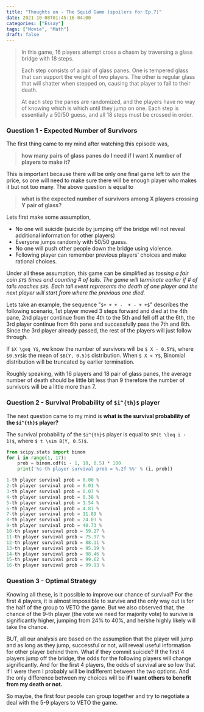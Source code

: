 ```yaml
---
title: "Thoughts on - The Squid Game (spoilers for Ep.7)"
date: 2021-10-08T01:45:16-04:00
categories: ["Essay"]
tags: ["Movie", "Math"]
draft: false
---
```


> In this game, 16 players attempt cross a chasm by traversing a glass bridge with 18 steps. 
>
> Each step consists of a pair of glass panes. One is tempered glass that can support the weight of two players. The other is regular glass that will shatter when stepped on, causing that player to fall to their death. 
>
> At each step the panes are randomized, and the players have no way of knowing which is which until they jump on one. Each step is essentially a 50/50 guess, and all 18 steps must be crossed in order.

### Question 1 - Expected Number of Survivors

The first thing came to my mind after watching this episode was, 
> **how many pairs of glass panes do I need  if I want X number of players to make it?** 

This is important because there will be only one final game left to win the price, so one will need to make sure there will be enough player who makes it but not too many. The above question is equal to 

>**what is the expected number of survivors among X players crossing Y pair of glass?**

 Lets first make some assumption, 

- No one will suicide (suicide by jumping off the bridge will not reveal additional information for other players) 
- Everyone jumps randomly with 50/50 guess.
- No one will push other people down the bridge using violence.
- Following player can remember previous players' choices and make rational choices.

Under all these assumption, this game can be simplified as *tossing a fair coin `$Y$`  times and counting # of tails. The game will terminate earlier if  # of tails reaches `$X$`. Each tail event represents the death of one player and the next player will start from where the previous one died.*

Lets take an example, the sequence  "`$+ + + -  + - + +$`" describes the following scenario, 1st player moved 3 steps forward and died at the 4th pane, 2nd player continue from the 4th to the 5th and fell off at the 6th, the 3rd player continue from 6th pane and successfully pass the 7th and 8th. Since the 3rd player already passed, the rest of the players will just follow through.

If `$X \geq Y$`, we know the number of survivors will be `$ X - 0.5Y$`, where `$0.5Y$`is the mean of `$B(Y, 0.5)$` distribution. When `$ X < Y$`, Binomial distribution will be truncated by earlier termination. 

Roughly speaking, with 16 players and 18 pair of glass panes, the average number of death should be little bit less than 9 therefore the number of survivors will be a little more than 7.

### Question 2 - Survival Probability of `$i^{th}$` player

The next question came to my mind is **what is the survival probability of the  `$i^{th}$` player?** 

The survival probability of the `$i^{th}$` player is equal to `$P(t \leq i - 1)$`, where `$ t \sim B(Y, 0.5)$`.

```python
from scipy.stats import binom
for i in range(1, 17):
    prob = binom.cdf(i - 1, 18, 0.5) * 100
    print('%s-th player survival prob = %.2f %%' % (i, prob))

1-th player survival prob = 0.00 %
2-th player survival prob = 0.01 %
3-th player survival prob = 0.07 %
4-th player survival prob = 0.38 %
5-th player survival prob = 1.54 %
6-th player survival prob = 4.81 %
7-th player survival prob = 11.89 %
8-th player survival prob = 24.03 %
9-th player survival prob = 40.73 %
10-th player survival prob = 59.27 %
11-th player survival prob = 75.97 %
12-th player survival prob = 88.11 %
13-th player survival prob = 95.19 %
14-th player survival prob = 98.46 %
15-th player survival prob = 99.62 %
16-th player survival prob = 99.93 %
```

### Question 3 - Optimal Strategy

Knowing all these, is it possible to improve our chance of survival? For the first 4 players, it is almost impossible to survive and the only way out is for the half of the group to VETO the game. But we also observed that, the chance of the 9-th player (the vote we need for majority vote) to survive is significantly higher, jumping from 24% to 40%, and he/she highly likely will take the chance.

BUT, all our analysis are based on the assumption that the player will jump and as long as they jump, successful or not, will reveal useful information for other player behind them. What if they commit suicide? If the first 4 players jump off the bridge, the odds for the following players will change significantly. And for the first 4 players, the odds of survival are so low that if I were them I probably will be indifferent between the two options. And the only difference between my choices will be **if I want others to benefit from my death or not.**

So maybe,  the first four people can group together and try to negotiate a deal with the 5-9 players to VETO the game.



